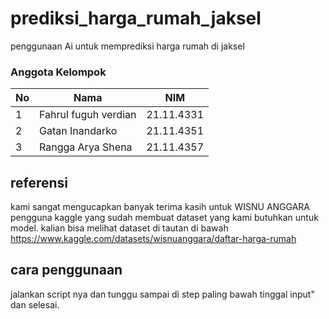 # prediksi_harga_rumah_jaksel
penggunaan Ai untuk memprediksi harga rumah di jaksel

### Anggota Kelompok
|**No**| **Nama** | **NIM** |
|------|----------|---------|
| 1 | Fahrul fuguh verdian | 21.11.4331 |
| 2 | Gatan Inandarko | 21.11.4351 |
| 3 | Rangga Arya Shena | 21.11.4357 |

## referensi
kami sangat mengucapkan banyak terima kasih untuk WISNU ANGGARA pengguna kaggle yang sudah membuat dataset yang kami butuhkan untuk model. kalian bisa melihat dataset di tautan di bawah
https://www.kaggle.com/datasets/wisnuanggara/daftar-harga-rumah 

## cara penggunaan
jalankan script nya dan tunggu sampai di step paling bawah tinggal input" dan selesai.
